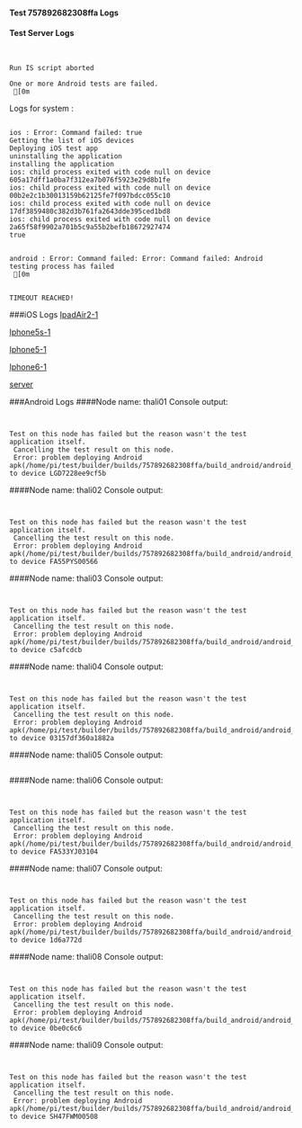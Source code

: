 #### Test 757892682308ffa Logs

#### Test Server Logs
```

 
Run IS script aborted
 
One or more Android tests are failed.
 [0m

```


Logs for system : 
```

ios : Error: Command failed: true
Getting the list of iOS devices 
Deploying iOS test app 
uninstalling the application 
installing the application 
ios: child process exited with code null on device 605a17dff1a0ba7f312ea7b076f5923e29d8b1fe 
ios: child process exited with code null on device 00b2e2c1b30013159b62125fe7f097bdcc055c10 
ios: child process exited with code null on device 17df3859480c382d3b761fa2643dde395ced1bd8 
ios: child process exited with code null on device 2a65f58f9902a701b5c9a55b2befb18672927474 
true


android : Error: Command failed: Error: Command failed: Android testing process has failed
 [0m


TIMEOUT REACHED!
```
###iOS Logs
[IpadAir2-1](https://github.com/ThaliTester/TestResults/blob/757892682308ffa_Native_UT_for_cordova_plugin__android__-_build_test_jareksl/iOS_IpadAir2-1.md)

[Iphone5s-1](https://github.com/ThaliTester/TestResults/blob/757892682308ffa_Native_UT_for_cordova_plugin__android__-_build_test_jareksl/iOS_Iphone5s-1.md)

[Iphone5-1](https://github.com/ThaliTester/TestResults/blob/757892682308ffa_Native_UT_for_cordova_plugin__android__-_build_test_jareksl/iOS_Iphone5-1.md)

[Iphone6-1](https://github.com/ThaliTester/TestResults/blob/757892682308ffa_Native_UT_for_cordova_plugin__android__-_build_test_jareksl/iOS_Iphone6-1.md)

[server](https://github.com/ThaliTester/TestResults/blob/757892682308ffa_Native_UT_for_cordova_plugin__android__-_build_test_jareksl/iOS_server.md)


###Android Logs
####Node name: thali01
Console output:
```


Test on this node has failed but the reason wasn't the test application itself.
 Cancelling the test result on this node.
 Error: problem deploying Android apk(/home/pi/test/builder/builds/757892682308ffa/build_android/android_0_757892682308ffa.apk) to device LGD7228ee9cf5b
```
####Node name: thali02
Console output:
```


Test on this node has failed but the reason wasn't the test application itself.
 Cancelling the test result on this node.
 Error: problem deploying Android apk(/home/pi/test/builder/builds/757892682308ffa/build_android/android_0_757892682308ffa.apk) to device FA55PYS00566
```
####Node name: thali03
Console output:
```


Test on this node has failed but the reason wasn't the test application itself.
 Cancelling the test result on this node.
 Error: problem deploying Android apk(/home/pi/test/builder/builds/757892682308ffa/build_android/android_0_757892682308ffa.apk) to device c5afcdcb
```
####Node name: thali04
Console output:
```


Test on this node has failed but the reason wasn't the test application itself.
 Cancelling the test result on this node.
 Error: problem deploying Android apk(/home/pi/test/builder/builds/757892682308ffa/build_android/android_0_757892682308ffa.apk) to device 03157df360a1882a
```
####Node name: thali05
Console output:
```
```
####Node name: thali06
Console output:
```


Test on this node has failed but the reason wasn't the test application itself.
 Cancelling the test result on this node.
 Error: problem deploying Android apk(/home/pi/test/builder/builds/757892682308ffa/build_android/android_0_757892682308ffa.apk) to device FA533YJ03104
```
####Node name: thali07
Console output:
```


Test on this node has failed but the reason wasn't the test application itself.
 Cancelling the test result on this node.
 Error: problem deploying Android apk(/home/pi/test/builder/builds/757892682308ffa/build_android/android_0_757892682308ffa.apk) to device 1d6a772d
```
####Node name: thali08
Console output:
```


Test on this node has failed but the reason wasn't the test application itself.
 Cancelling the test result on this node.
 Error: problem deploying Android apk(/home/pi/test/builder/builds/757892682308ffa/build_android/android_0_757892682308ffa.apk) to device 0be0c6c6
```
####Node name: thali09
Console output:
```


Test on this node has failed but the reason wasn't the test application itself.
 Cancelling the test result on this node.
 Error: problem deploying Android apk(/home/pi/test/builder/builds/757892682308ffa/build_android/android_0_757892682308ffa.apk) to device SH47FWM00508
```



